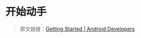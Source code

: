 # 开始动手
> 原文链接：[Getting Started  |  Android Developers](https://developer.android.google.cn/guide/slices/getting-started)

